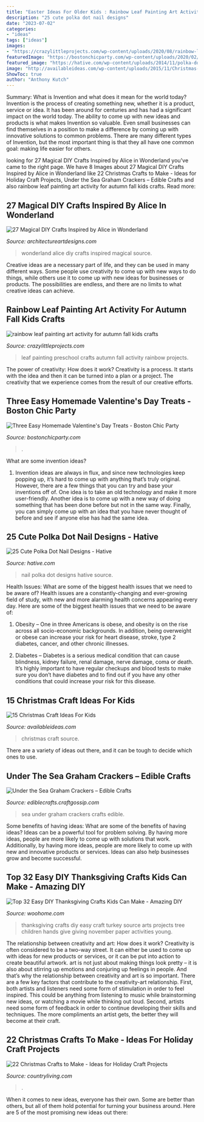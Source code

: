 ```yaml
---
title: "Easter Ideas For Older Kids : Rainbow Leaf Painting Art Activity For Autumn Fall Kids Crafts"
description: "25 cute polka dot nail designs"
date: "2023-07-02"
categories:
- "ideas"
tags: ["ideas"]
images:
- "https://crazylittleprojects.com/wp-content/uploads/2020/08/rainbow-leaf-painting-art-activity-for-autumn-fall-kids-crafts-preschool-198x300.jpg"
featuredImage: "https://bostonchicparty.com/wp-content/uploads/2020/02/Easy-Homemade-Valentines-Day-Treats-Chocolate-Covered-Pretzels-Pretzel-MM-bites-Valentines-Day-Popcorn-Mix-11.jpg"
featured_image: "https://hative.com/wp-content/uploads/2014/11/polka-dot-nail-designs/15-cute-polka-dot-nail-designs.jpg"
image: "http://availableideas.com/wp-content/uploads/2015/11/Christmas-craft-for-kids-12.jpg"
ShowToc: true
author: "Anthony Kutch"
---
```



Summary: What is Invention and what does it mean for the world today?
Invention is the process of creating something new, whether it is a product, service or idea. It has been around for centuries and has had a significant impact on the world today. The ability to come up with new ideas and products is what makes Invention so valuable. Even small businesses can find themselves in a position to make a difference by coming up with innovative solutions to common problems. There are many different types of Invention, but the most important thing is that they all have one common goal: making life easier for others.

	

		
looking for 27 Magical DIY Crafts Inspired by Alice in Wonderland you've came to the right page. We have 8 Images about 27 Magical DIY Crafts Inspired by Alice in Wonderland like 22 Christmas Crafts to Make - Ideas for Holiday Craft Projects, Under the Sea Graham Crackers – Edible Crafts and also rainbow leaf painting art activity for autumn fall kids crafts. Read more:
		
    
## 27 Magical DIY Crafts Inspired By Alice In Wonderland

<img loading=lazy src="https://www.architectureartdesigns.com/wp-content/uploads/2014/01/758.jpg" onerror="this.onerror=null;this.src='https://tse2.mm.bing.net/th?id=OIP.TzJrFReunmstwpTC2c6kRAHaJh&amp;pid=15.1';" alt="27 Magical DIY Crafts Inspired by Alice in Wonderland">

_Source: architectureartdesigns.com_

>wonderland alice diy crafts inspired magical source. 

	

Creative ideas are a necessary part of life, and they can be used in many different ways. Some people use creativity to come up with new ways to do things, while others use it to come up with new ideas for businesses or products. The possibilities are endless, and there are no limits to what creative ideas can achieve.

    
## Rainbow Leaf Painting Art Activity For Autumn Fall Kids Crafts

<img loading=lazy src="https://crazylittleprojects.com/wp-content/uploads/2020/08/rainbow-leaf-painting-art-activity-for-autumn-fall-kids-crafts-preschool-198x300.jpg" onerror="this.onerror=null;this.src='https://tse3.mm.bing.net/th?id=OIP.AJ1bLGrSJ2olMnWTdrbekAAAAA&amp;pid=15.1';" alt="rainbow leaf painting art activity for autumn fall kids crafts">

_Source: crazylittleprojects.com_

>leaf painting preschool crafts autumn fall activity rainbow projects. 

	

The power of creativity: How does it work?
Creativity is a process. It starts with the idea and then it can be turned into a plan or a project. The creativity that we experience comes from the result of our creative efforts.

    
## Three Easy Homemade Valentine&#039;s Day Treats - Boston Chic Party

<img loading=lazy src="https://bostonchicparty.com/wp-content/uploads/2020/02/Easy-Homemade-Valentines-Day-Treats-Chocolate-Covered-Pretzels-Pretzel-MM-bites-Valentines-Day-Popcorn-Mix-11.jpg" onerror="this.onerror=null;this.src='https://tse1.mm.bing.net/th?id=OIP.Mi8KAxOHJj5DGJBcwCCy3wHaLH&amp;pid=15.1';" alt="Three Easy Homemade Valentine&#039;s Day Treats - Boston Chic Party">

_Source: bostonchicparty.com_

>. 

	

What are some invention ideas?
1. Invention ideas are always in flux, and since new technologies keep popping up, it’s hard to come up with anything that’s truly original. However, there are a few things that you can try and base your inventions off of. One idea is to take an old technology and make it more user-friendly. Another idea is to come up with a new way of doing something that has been done before but not in the same way. Finally, you can simply come up with an idea that you have never thought of before and see if anyone else has had the same idea.

    
## 25 Cute Polka Dot Nail Designs - Hative

<img loading=lazy src="https://hative.com/wp-content/uploads/2014/11/polka-dot-nail-designs/15-cute-polka-dot-nail-designs.jpg" onerror="this.onerror=null;this.src='https://tse4.mm.bing.net/th?id=OIP.BSZiGiU-IZOzwyd1MrM43gHaJ7&amp;pid=15.1';" alt="25 Cute Polka Dot Nail Designs - Hative">

_Source: hative.com_

>nail polka dot designs hative source. 

	

Health Issues: What are some of the biggest health issues that we need to be aware of?
Health issues are a constantly-changing and ever-growing field of study, with new and more alarming health concerns appearing every day. Here are some of the biggest health issues that we need to be aware of:
1. Obesity – One in three Americans is obese, and obesity is on the rise across all socio-economic backgrounds. In addition, being overweight or obese can increase your risk for heart disease, stroke, type 2 diabetes, cancer, and other chronic illnesses.

2. Diabetes – Diabetes is a serious medical condition that can cause blindness, kidney failure, renal damage, nerve damage, coma or death. It’s highly important to have regular checkups and blood tests to make sure you don’t have diabetes and to find out if you have any other conditions that could increase your risk for this disease.


    
## 15 Christmas Craft Ideas For Kids

<img loading=lazy src="http://availableideas.com/wp-content/uploads/2015/11/Christmas-craft-for-kids-12.jpg" onerror="this.onerror=null;this.src='https://tse1.mm.bing.net/th?id=OIP.Jwchya_4DteWiZcAiOEh2QHaJ6&amp;pid=15.1';" alt="15 Christmas Craft Ideas For Kids">

_Source: availableideas.com_

>christmas craft source. 

	

There are a variety of ideas out there, and it can be tough to decide which ones to use.

    
## Under The Sea Graham Crackers – Edible Crafts

<img loading=lazy src="https://i1.wp.com/ediblecrafts.craftgossip.com/files/2016/01/Under-the-Sea-Graham-Crackers.jpg?fit=600,800" onerror="this.onerror=null;this.src='https://tse1.mm.bing.net/th?id=OIP.nOFoFoNlhHWraWEURspINAHaJ4&amp;pid=15.1';" alt="Under the Sea Graham Crackers – Edible Crafts">

_Source: ediblecrafts.craftgossip.com_

>sea under graham crackers crafts edible. 

	

Some benefits of having ideas: What are some of the benefits of having ideas?
Ideas can be a powerful tool for problem solving. By having more ideas, people are more likely to come up with solutions that work. Additionally, by having more ideas, people are more likely to come up with new and innovative products or services. Ideas can also help businesses grow and become successful.

    
## Top 32 Easy DIY Thanksgiving Crafts Kids Can Make - Amazing DIY

<img loading=lazy src="http://www.woohome.com/wp-content/uploads/2013/11/Thanksgiving-Crafts-Kids-Can-Make-18.jpg" onerror="this.onerror=null;this.src='https://tse1.mm.bing.net/th?id=OIP.zuZf68lY4SK0b5a1qaxIWgHaJ4&amp;pid=15.1';" alt="Top 32 Easy DIY Thanksgiving Crafts Kids Can Make - Amazing DIY">

_Source: woohome.com_

>thanksgiving crafts diy easy craft turkey source arts projects tree children hands give giving november paper activities young. 

	

The relationship between creativity and art: How does it work?
Creativity is often considered to be a two-way street. It can either be used to come up with ideas for new products or services, or it can be put into action to create beautiful artwork. art is not just about making things look pretty – it is also about stirring up emotions and conjuring up feelings in people. And that’s why the relationship between creativity and art is so important.
There are a few key factors that contribute to the creativity-art relationship. First, both artists and listeners need some form of stimulation in order to feel inspired. This could be anything from listening to music while brainstorming new ideas, or watching a movie while thinking out loud. Second, artists need some form of feedback in order to continue developing their skills and techniques. The more compliments an artist gets, the better they will become at their craft.

    
## 22 Christmas Crafts To Make - Ideas For Holiday Craft Projects

<img loading=lazy src="http://clv.h-cdn.co/assets/cm/15/09/54eb189d588a4_-_crafts-kraft-paper-stockings-0114-s2.jpg" onerror="this.onerror=null;this.src='https://tse3.mm.bing.net/th?id=OIP.KcIYPkenyZJ3v2uD_gfYmAHaJ4&amp;pid=15.1';" alt="22 Christmas Crafts to Make - Ideas for Holiday Craft Projects">

_Source: countryliving.com_

>. 

	

When it comes to new ideas, everyone has their own. Some are better than others, but all of them hold potential for turning your business around. Here are 5 of the most promising new ideas out there: 

